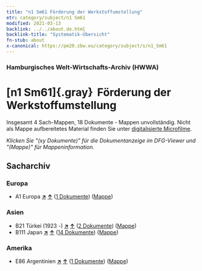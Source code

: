 ```yaml
---
title: "n1 Sm61 Förderung der Werkstoffumstellung"
etr: category/subject/n1 Sm61
modified: 2021-03-13
backlink: ../../about.de.html
backlink-title: "Systematik-Übersicht"
fn-stub: about
x-canonical: https://pm20.zbw.eu/category/subject/s/n1_Sm61
---
```


### Hamburgisches Welt-Wirtschafts-Archiv (HWWA)
# [n1 Sm61]{.gray}&#8201; Förderung der Werkstoffumstellung&#160; 




Insgesamt 4 Sach-Mappen, 18 Dokumente - Mappen unvollständig.
Nicht als Mappe aufbereitetes Material finden Sie unter [digitalisierte Microfilme](/film/h1_sh.de.html).

_Klicken Sie "(xy Dokumente)" für die Dokumentanzeige im DFG-Viewer und "(Mappe)" für Mappeninformation._

## Sacharchiv




### Europa

- A1 Europa [**&nearr;**](../../../geo/i/140892/about.de.html "Europa (alle Mappen)") [**&uarr;**](../../../geo/about.de.html#A1 "Ländersystematik") (<a href="https://pm20.zbw.eu/dfgview/sh/140892,144956" title="über: Europa : Förderung der Werkstoffumstellung" target="_blank">1 Dokumente</a>) ([Mappe](../../../../folder/sh/1408xx/140892/1449xx/144956/about.de.html))

### Asien

- B21 Türkei (1923 -) [**&nearr;**](../../../geo/i/141111/about.de.html "Türkei (1923 -) (alle Mappen)") [**&uarr;**](../../../geo/about.de.html#B21 "Ländersystematik") (<a href="https://pm20.zbw.eu/dfgview/sh/141111,144956" title="über: Türkei (1923 -) : Förderung der Werkstoffumstellung" target="_blank">2 Dokumente</a>) ([Mappe](../../../../folder/sh/1411xx/141111/1449xx/144956/about.de.html))
- B111 Japan [**&nearr;**](../../../geo/i/141272/about.de.html "Japan (alle Mappen)") [**&uarr;**](../../../geo/about.de.html#B111 "Ländersystematik") (<a href="https://pm20.zbw.eu/dfgview/sh/141272,144956" title="über: Japan : Förderung der Werkstoffumstellung" target="_blank">14 Dokumente</a>) ([Mappe](../../../../folder/sh/1412xx/141272/1449xx/144956/about.de.html))

### Amerika

- E86 Argentinien [**&nearr;**](../../../geo/i/141692/about.de.html "Argentinien (alle Mappen)") [**&uarr;**](../../../geo/about.de.html#E86 "Ländersystematik") (<a href="https://pm20.zbw.eu/dfgview/sh/141692,144956" title="über: Argentinien : Förderung der Werkstoffumstellung" target="_blank">1 Dokumente</a>) ([Mappe](../../../../folder/sh/1416xx/141692/1449xx/144956/about.de.html))


